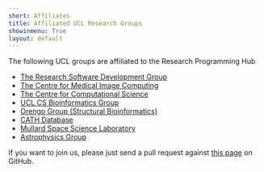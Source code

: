 ```yaml
---
short: Affiliates
title: Affiliated UCL Research Groups
showinmenu: True
layout: default
---
```


The following UCL groups are affiliated to the Research Programming Hub

* [The Research Software Development Group](http://www.ucl.ac.uk/research-it-services/our-work/research-software-development)
* [The Centre for Medical Image Computing](http://cmic.cs.ucl.ac.uk/)
* [The Centre for Computational Science](http://ccs.chem.ucl.ac.uk/)
* [UCL CS Bioinformatics Group](http://bioinf.cs.ucl.ac.uk/)
* [Orengo Group (Structural Bioinformatics)](http://www.ucl.ac.uk/orengo-group)
* [CATH Database](http://www.cathdb.info/)
* [Mullard Space Science Laboratory](http://www.ucl.ac.uk/mssl)
* [Astrophysics Group](http://www.ucl.ac.uk/star/)

If you want to join us, please just send a pull request against [this page](https://github.com/UCLProgrammingHub/web/blob/master/affiliates/index.md) on GitHub.

